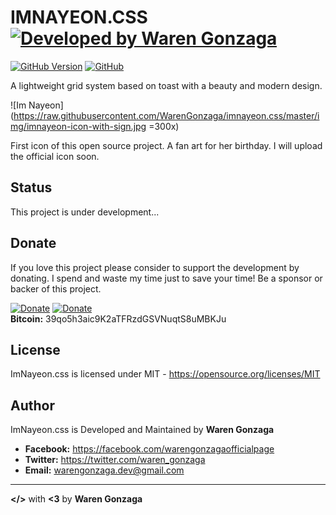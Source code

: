 # IMNAYEON.CSS [![Developed by Waren Gonzaga](https://img.shields.io/badge/Developed%20by-Waren%20Gonzaga-blue.svg?longCache=true&style=for-the-badge)](https://facebook.com/warengonzagaofficialpage)

[![GitHub Version](https://img.shields.io/github/release/WarenGonzaga/imnayeon.css.svg?style=for-the-badge)](https://github.com/WarenGonzaga/imnayeon.css/)
[![GitHub](https://img.shields.io/github/license/WarenGonzaga/imnayeon.css.svg?style=for-the-badge)](https://github.com/WarenGonzaga/imnayeon.css)

A lightweight grid system based on toast with a beauty and modern design.

![Im Nayeon](https://raw.githubusercontent.com/WarenGonzaga/imnayeon.css/master/img/imnayeon-icon-with-sign.jpg =300x)

First icon of this open source project. A fan art for her birthday. I will upload the official icon soon.

## Status

This project is under development...

## Donate

If you love this project please consider to support the development by donating. I spend and waste my time just to save your time! Be a sponsor or backer of this project.<br>

[![Donate](https://img.shields.io/badge/Donate-PayPal-blue.svg)](https://paypal.me/warengonzagaofficial)
[![Donate](https://img.shields.io/badge/Donate-Buy%20Me%20A%20Coffee-orange.svg)](https://www.buymeacoffee.com/warengonzagadev)<br>
**Bitcoin:** 39qo5h3aic9K2aTFRzdGSVNuqtS8uMBKJu

## License

ImNayeon.css is licensed under MIT - https://opensource.org/licenses/MIT

## Author

ImNayeon.css is Developed and Maintained by **Waren Gonzaga**

- **Facebook:** https://facebook.com/warengonzagaofficialpage
- **Twitter:** https://twitter.com/waren_gonzaga
- **Email:** warengonzaga.dev@gmail.com

---

**</>** with **<3** by **Waren Gonzaga**
